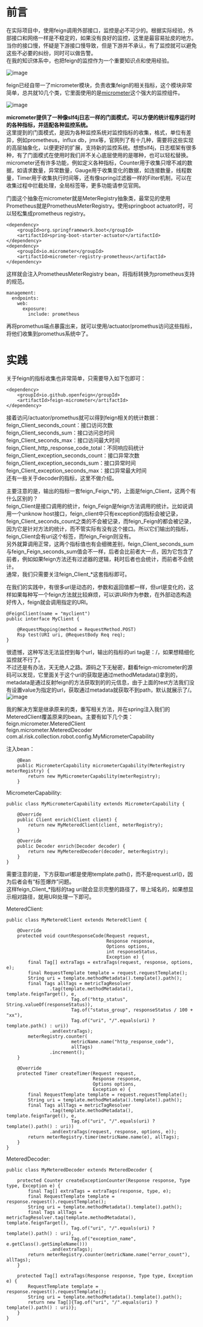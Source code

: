 # 前言     
在实际项目中，使用feign调用外部接口，监控是必不可少的。根据实际经验，外部接口和网络一样是不稳定的，如果没有良好的监控，这里是最容易扯皮的地方。   
当你的接口慢，怀疑是下游接口慢导致，但是下游并不承认，有了监控就可以避免这些不必要的纠纷，同时可以做告警。     
在我的知识体系中，也把feign的监控作为一个重要知识点和使用经验。     

![image](1)    

feign已经自带一了micrometer模块，负责收集feign的相关指标，这个模块非常简单，总共就10几个类，它里面使用的是[micrometer](https://docs.micrometer.io/micrometer/reference/overview.html)这个强大的监控组件。   

![image](2) 

**micrometer提供了一种像slf4j日志一样的门面模式，可以方便的统计程序运行时的各种指标，并适配各种监控系统。**     
这里提到的门面模式，是因为各种监控系统对监控指标的收集，格式，单位有差异，例如prometheus，influx db，jmx等，官网列了有十几种，需要将这些实现的高层抽象化，以便更好的扩展，支持新的监控系统。想想slf4j，日志框架有很多种，有了门面模式在使用时我们并不关心底层使用的是哪种，也可以轻松替换。    
micrometer还有许多功能，例如定义各种指标，Counter用于收集只增不减的数据，如请求数量，异常数量，Gauge用于收集变化的数据，如连接数量，线程数量，Timer用于收集执行时间等，还有像spring过滤器一样的Filter机制，可以在收集过程中拦截处理，全局标签等，更多功能请参见官网。      

门面这个抽象在micrometer就是MeterRegistry抽象类，最常见的使用Prometheus就是PrometheusMeterRegistry。使用springboot actuator时，可以轻松集成prometheus registry。   
```
<dependency>
	<groupId>org.springframework.boot</groupId>
	<artifactId>spring-boot-starter-actuator</artifactId>
</dependency>
<dependency>
	<groupId>io.micrometer</groupId>
	<artifactId>micrometer-registry-prometheus</artifactId>
</dependency>
```

这样就会注入PrometheusMeterRegistry bean，将指标转换为prometheus支持的规范。    

```
management:
  endpoints:
    web:
      exposure:
        include: prometheus
```
再将promethus端点暴露出来，就可以使用/actuator/promethus访问这些指标，将他们收集到promethus系统中了。     

# 实践    
关于feign的指标收集也非常简单，只需要导入如下包即可：       
```
<dependency>
	<groupId>io.github.openfeign</groupId>
	<artifactId>feign-micrometer</artifactId>
</dependency>
```

接着访问/actuator/promethus就可以得到feign相关的统计数据：   
feign_Client_seconds_count：接口访问次数    
feign_Client_seconds_sum：接口访问总时间     
feign_Client_seconds_max：接口访问最大时间     
feign_Client_http_response_code_total：不同响应码统计    
feign_Client_exception_seconds_count：接口异常次数     
feign_Client_exception_seconds_sum：接口异常时间    
feign_Client_exception_seconds_max：接口异常最大时间     
还有一些关于decoder的指标，这里不做介绍。    

主要注意的是，输出的指标一套feign_Feign_*的，上面是feign_Client，这两个有什么区别的？     
feign_Client是接口调用的统计，feign_Feign是feign方法调用的统计。比如说调用一个unknow host接口，feign_client中只有exception的指标会被记录，feign_Client_seconds_count之类的不会被记录，而feign_Feign的都会被记录，因为它是针对方法的统计，而不管实际有没有这个接口。所以它们输出的指标，feign_Client会有uri这个标签，而feign_Feign则没有。   
另外就算调用正常，这两个指标值也有会细微差别，feign_Client_seconds_sum与feign_Feign_seconds_sum值会不一样，后者会比前者大一点，因为它包含了前者，例如如果feign方法还有过滤器的逻辑，耗时后者也会统计，而前者不会统计。     
通常，我们只需要关注feign_Client_*这套指标即可。     

在我们的实践中，有很多url是动态的，参数和返回值都一样，但url是变化的，这样如果每种写一个feign方法就比较麻烦，可以讲URI作为参数，在外部动态构造好传入，feign就会调用指定的URI。    
```
@FeignClient(name = "myclient")
public interface MyClient {

	@RequestMapping(method = RequestMethod.POST)
	Rsp test(URI uri, @RequestBody Req req);
}
```

很遗憾，这种写法无法监控到每个url，输出的指标的uri tag是：/，如果想精细化监控就不行了。    
不过还是有办法，天无绝人之路。源码之下无秘密，翻看feign-micrometer的源码可以发现，它里面关于这个uri的获取是通过methodMetadata()拿到的，metadata是通过反射feign的方法获取到的的元信息，由于上面的test方法我们没有设置value为指定的url，获取通过metadata就获取不到path，默认就展示了/。
![image](3)    

我的解决方案是继承原来的类，重写相关方法，并在spring注入我们的MeteredClient覆盖原来的bean。主要有如下几个类：     
feign.micrometer.MeteredClient   
feign.micrometer.MeteredDecoder   
com.al.risk.collection.robot.config.MyMicrometerCapability    

注入bean：
```
	@Bean
	public MicrometerCapability micrometerCapability(MeterRegistry meterRegistry) {
		return new MyMicrometerCapability(meterRegistry);
	}
```

MicrometerCapability:
```
public class MyMicrometerCapability extends MicrometerCapability {

	@Override
	public Client enrich(Client client) {
		return new MyMeteredClient(client, meterRegistry);
	}

	@Override
	public Decoder enrich(Decoder decoder) {
		return new MyMeteredDecoder(decoder, meterRegistry);
	}
}
```

需要注意的是，下方获取url都是使用template.path()，而不是request.url()，因为后者会有“标签爆炸”问题。    
这样feign_Client_*指标的tag uri就会显示完整的路径了，带上域名的，如果想显示相对路径，就用URI处理一下即可。   

MeteredClient:
```
public class MyMeteredClient extends MeteredClient {

	@Override
	protected void countResponseCode(Request request,
									 Response response,
									 Options options,
									 int responseStatus,
									 Exception e) {
		final Tag[] extraTags = extraTags(request, response, options, e);
		final RequestTemplate template = request.requestTemplate();
		String uri = template.methodMetadata().template().path();
		final Tags allTags = metricTagResolver
				.tag(template.methodMetadata(), template.feignTarget(), e,
						Tag.of("http_status", String.valueOf(responseStatus)),
						Tag.of("status_group", responseStatus / 100 + "xx"),
						Tag.of("uri", "/".equals(uri) ? template.path() : uri))
				.and(extraTags);
		meterRegistry.counter(
						metricName.name("http_response_code"),
						allTags)
				.increment();
	}

	@Override
	protected Timer createTimer(Request request,
								Response response,
								Options options,
								Exception e) {
		final RequestTemplate template = request.requestTemplate();
		String uri = template.methodMetadata().template().path();
		final Tags allTags = metricTagResolver
				.tag(template.methodMetadata(), template.feignTarget(), e,
						Tag.of("uri", "/".equals(uri) ? template().path() : uri))
				.and(extraTags(request, response, options, e));
		return meterRegistry.timer(metricName.name(e), allTags);
	}
}
```

MeteredDecoder:
```
public class MyMeteredDecoder extends MeteredDecoder {

	protected Counter createExceptionCounter(Response response, Type type, Exception e) {
		final Tag[] extraTags = extraTags(response, type, e);
		final RequestTemplate template = response.request().requestTemplate();
		String uri = template.methodMetadata().template().path();
		final Tags allTags = metricTagResolver.tag(template.methodMetadata(), template.feignTarget(),
						Tag.of("uri", "/".equals(uri) ? template().path() : uri),
						Tag.of("exception_name", e.getClass().getSimpleName()))
				.and(extraTags);
		return meterRegistry.counter(metricName.name("error_count"), allTags);
	}

	protected Tag[] extraTags(Response response, Type type, Exception e) {
		RequestTemplate template = response.request().requestTemplate();
		String uri = template.methodMetadata().template().path();
		return new Tag[]{Tag.of("uri", "/".equals(uri) ? template().path() : uri)};
	}
}
```

    
